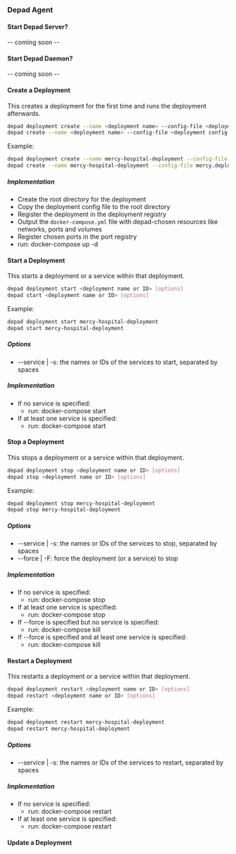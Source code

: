 ### Depad Agent

#### Start Depad Server?

-- coming soon --

#### Start Depad Daemon?

-- coming soon --

#### Create a Deployment

This creates a deployment for the first time and runs the deployment afterwards.

```bash
depad deployment create --name <deployment name> --config-file <deployment config file>
depad create --name <deployment name> --config-file <deployment config file>
```

Example:

```bash
depad deployment create --name mercy-hospital-deployment --config-file mercy.deployment.yml
depad create --name mercy-hospital-deployment --config-file mercy.deployment.yml
```

##### Implementation

- Create the root directory for the deployment
- Copy the deployment config file to the root directory
- Register the deployment in the deployment registry
- Output the `docker-compose.yml` file with depad-chosen resources like networks, ports and volumes
- Register chosen ports in the port registry
- run: docker-compose up -d

#### Start a Deployment

This starts a deployment or a service within that deployment.

```bash
depad deployment start <deployment name or ID> [options]
depad start <deployment name or ID> [options]
```

Example:

```bash
depad deployment start mercy-hospital-deployment
depad start mercy-hospital-deployment
```

##### Options

- --service | -s: the names or IDs of the services to start, separated by spaces

##### Implementation

- If no service is specified:
  - run: docker-compose start
- If at least one service is specified:
  - run: docker-compose start <service>

#### Stop a Deployment

This stops a deployment or a service within that deployment.

```bash
depad deployment stop <deployment name or ID> [options]
depad stop <deployment name or ID> [options]
```

Example:

```bash
depad deployment stop mercy-hospital-deployment
depad stop mercy-hospital-deployment
```

##### Options

- --service | -s: the names or IDs of the services to stop, separated by spaces
- --force | -F: force the deployment (or a service) to stop

##### Implementation

- If no service is specified:
  - run: docker-compose stop
- If at least one service is specified:
  - run: docker-compose stop <service>
- If --force is specified but no service is specified:
  - run: docker-compose kill
- If --force is specified and at least one service is specified:
  - run: docker-compose kill <service>

#### Restart a Deployment

This restarts a deployment or a service within that deployment.

```bash
depad deployment restart <deployment name or ID> [options]
depad restart <deployment name or ID> [options]
```

Example:

```bash
depad deployment restart mercy-hospital-deployment
depad restart mercy-hospital-deployment
```

##### Options

- --service | -s: the names or IDs of the services to restart, separated by spaces

##### Implementation

- If no service is specified:
  - run: docker-compose restart
- If at least one service is specified:
  - run: docker-compose restart <service>
  
#### Update a Deployment
